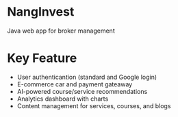 # NangInvest

Java web app for broker management

# Key Feature

- User authenticantion (standard and Google login)
- E-commerce car and payment gateaway
- AI-powered course/service recommendations
- Analytics dashboard with charts
- Content management for services, courses, and blogs
  